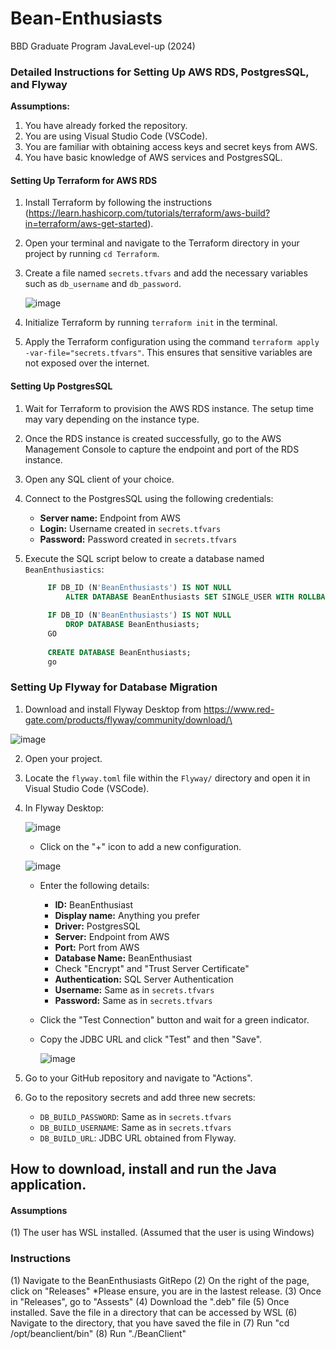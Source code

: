 # Bean-Enthusiasts
BBD Graduate Program JavaLevel-up (2024)

### Detailed Instructions for Setting Up AWS RDS, PostgresSQL, and Flyway

**Assumptions:**
1. You have already forked the repository.
2. You are using Visual Studio Code (VSCode).
3. You are familiar with obtaining access keys and secret keys from AWS.
4. You have basic knowledge of AWS services and PostgresSQL.

#### Setting Up Terraform for AWS RDS

1. Install Terraform by following the instructions (https://learn.hashicorp.com/tutorials/terraform/aws-build?in=terraform/aws-get-started).
2. Open your terminal and navigate to the Terraform directory in your project by running `cd Terraform`.
3. Create a file named `secrets.tfvars` and add the necessary variables such as `db_username` and `db_password`.

   ![image](https://github.com/Cat-Hotel/Cat-hotel/assets/159034648/5be850c2-8452-4ca5-888a-7e801198fd16)

4. Initialize Terraform by running `terraform init` in the terminal.
5. Apply the Terraform configuration using the command `terraform apply -var-file="secrets.tfvars"`. This ensures that sensitive variables are not exposed over the internet.

#### Setting Up PostgresSQL

1. Wait for Terraform to provision the AWS RDS instance. The setup time may vary depending on the instance type.
2. Once the RDS instance is created successfully, go to the AWS Management Console to capture the endpoint and port of the RDS instance.
3. Open any SQL client of your choice.
4. Connect to the PostgresSQL using the following credentials:
   - **Server name:** Endpoint from AWS
   - **Login:** Username created in `secrets.tfvars`
   - **Password:** Password created in `secrets.tfvars`
5. Execute the SQL script below to create a database named `BeanEnthusiastics`:

   ```sql
        IF DB_ID (N'BeanEnthusiasts') IS NOT NULL
            ALTER DATABASE BeanEnthusiasts SET SINGLE_USER WITH ROLLBACK IMMEDIATE;
         
        IF DB_ID (N'BeanEnthusiasts') IS NOT NULL
            DROP DATABASE BeanEnthusiasts;
        GO
         
        CREATE DATABASE BeanEnthusiasts;
        go


### Setting Up Flyway for Database Migration

1. Download and install Flyway Desktop from https://www.red-gate.com/products/flyway/community/download/\
   
![image](https://github.com/Cat-Hotel/Cat-hotel/assets/159034648/2afad51b-766d-4aa1-8f8f-7955e511a7dd)

2.  Open your project.
3. Locate the `flyway.toml` file within the `Flyway/` directory and open it in Visual Studio Code (VSCode).
4. In Flyway Desktop:
   
   ![image](https://github.com/Cat-Hotel/Cat-hotel/assets/159034648/c41be03b-c4a7-4a5a-8ac3-5530306e4c47)
   
   - Click on the "+" icon to add a new configuration.
     
   ![image](https://github.com/Cat-Hotel/Cat-hotel/assets/159034648/dbf6171c-f15a-4623-ad92-62b55c3a0bab)

   - Enter the following details:
     - **ID:** BeanEnthusiast
     - **Display name:** Anything you prefer
     - **Driver:** PostgresSQL
     - **Server:** Endpoint from AWS
     - **Port:** Port from AWS
     - **Database Name:** BeanEnthusiast
     - Check "Encrypt" and "Trust Server Certificate"
     - **Authentication:** SQL Server Authentication
     - **Username:** Same as in `secrets.tfvars`
     - **Password:** Same as in `secrets.tfvars`
   - Click the "Test Connection" button and wait for a green indicator.
   - Copy the JDBC URL and click "Test" and then "Save".
     
     ![image](https://github.com/Cat-Hotel/Cat-hotel/assets/159034648/88f0ab23-4d3f-4aa2-9ad4-d05a81895f80)
     
5. Go to your GitHub repository and navigate to "Actions".
6. Go to the repository secrets and add three new secrets:
   - `DB_BUILD_PASSWORD`: Same as in `secrets.tfvars`
   - `DB_BUILD_USERNAME`: Same as in `secrets.tfvars`
   - `DB_BUILD_URL`: JDBC URL obtained from Flyway.
  
## How to download, install and run the Java application.

#### Assumptions 
(1) The user has WSL installed. (Assumed that the user is using Windows)

### Instructions
(1) Navigate to the BeanEnthusiasts GitRepo
(2) On the right of the page, click on "Releases" 
    *Please ensure, you are in the lastest release.
(3) Once in "Releases", go to "Assests"
(4) Download the ".deb" file
(5) Once installed. Save the file in a directory that can be accessed by WSL 
(6) Navigate to the directory, that you have saved the file in
(7) Run "cd /opt/beanclient/bin"
(8) Run "./BeanClient"







